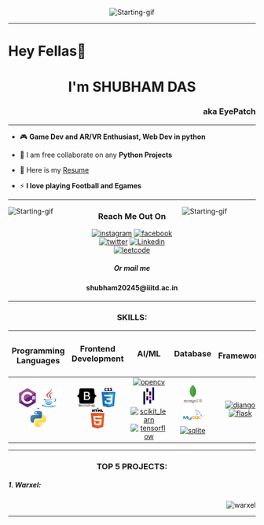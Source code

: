 <p align="center">
<img src="https://media.giphy.com/media/RbDKaczqWovIugyJmW/giphy.gif" alt="Starting-gif" width="1000" height="150"/>
</p>
<hr>
<h1 align="left">Hey Fellas👋</h1><h1 align="center"> I'm SHUBHAM DAS</h1><h3 align="right">aka EyePatch</h3>

<hr>

- 🎮 **Game Dev and AR/VR Enthusiast, Web Dev in python**

- 👯 I am free collaborate on any **Python Projects**

- 📄 Here is my [Resume](https://drive.google.com/file/d/1jS5ScUFCx8KZWGFT3pBP2NQsKe5Vvs5K/view?usp=sharing)

- ⚡ **I love playing Football and Egames**

<hr>

<img src="https://media.giphy.com/media/3o7aDd4hAEcciOzcVW/giphy.gif" alt="Starting-gif" width="150" height="150" align="left"/>
<img src="https://media.giphy.com/media/3o7aDd4hAEcciOzcVW/giphy.gif" alt="Starting-gif" width="150" height="150" align="right"/>

<h3 align="center">Reach Me Out On</h3>

<p align="center"> 
    <a href="https://www.instagram.com/eyekidas/" target="_blank" rel="noreferrer"> <img src="https://media.giphy.com/media/QWpK88H1g9PtmtQly1/giphy.gif" alt="instagram" width="40" height="40"/></a>
    <a href="https://www.facebook.com/people/Shubham-Das/pfbid02wpPAuaT5Vm9gxoSELRV5whsd3Fqu7BAvs6Tz26UGkvFWxP7s6eE94RoZ47MTvvSXl/" target="_blank" rel="noreferrer"> <img src="https://media.giphy.com/media/pejyg6fy1JpoQuLQQp/giphy.gif" alt="facebook" width="40" height="40"/></a>
    <a href="https://twitter.com/EyePatch013" target="_blank" rel="noreferrer"> <img src="https://media.giphy.com/media/H508mck9ufO9q6z76O/giphy.gif" alt="twitter" width="40" height="40"/></a>
    <a href="https://www.linkedin.com/in/shubham-das-0036a2206/" target="_blank" rel="noreferrer"> <img src="https://media.giphy.com/media/HQTYdpx1yhxWpugAi2/giphy.gif" alt="Linkedin" width="40" height="40"/></a>
    <a href="https://leetcode.com/shubham20245/" target="_blank" rel="noreferrer"> <img src="https://upload.wikimedia.org/wikipedia/commons/1/19/LeetCode_logo_black.png" alt="leetcode" width="40" height="40"/> </a>
    <h5 align="center">Or mail me</h5>
    <h4 align="center" color="blue">shubham20245@iiitd.ac.in</h4></a>
</p>

<hr>

<h3 align="center">SKILLS:</h3>


| <h3>Programming Languages</h3> | <h3>Frontend Development<h3> | <h3>AI/ML<h3> |<h3>Database<h3> | <h3>Framework</h3> | <h3>Softwares<h3> | <h3>Game Engines<h3> |<h3>Other<h3> |
| :----------------------------: | :--------------------------: | :-----------: | :-------------: | :-----: | :---: | :---: | :---: |
| <a href="https://www.w3schools.com/cs/" target="_blank" rel="noreferrer"> <img src="https://raw.githubusercontent.com/devicons/devicon/master/icons/csharp/csharp-original.svg" alt="csharp" width="40" height="40"/> </a><a href="https://www.java.com" target="_blank" rel="noreferrer"> <img src="https://raw.githubusercontent.com/devicons/devicon/master/icons/java/java-original.svg" alt="java" width="40" height="40"/> </a> <a href="https://www.python.org" target="_blank" rel="noreferrer"> <img src="https://raw.githubusercontent.com/devicons/devicon/master/icons/python/python-original.svg" alt="python" width="40" height="40"/> </a>   | <a href="https://getbootstrap.com" target="_blank" rel="noreferrer"> <img src="https://raw.githubusercontent.com/devicons/devicon/master/icons/bootstrap/bootstrap-plain-wordmark.svg" alt="bootstrap" width="40" height="40"/> </a><a href="https://www.w3schools.com/css/" target="_blank" rel="noreferrer"> <img src="https://raw.githubusercontent.com/devicons/devicon/master/icons/css3/css3-original-wordmark.svg" alt="css3" width="40" height="40"/> </a> <a href="https://www.w3.org/html/" target="_blank" rel="noreferrer"> <img src="https://raw.githubusercontent.com/devicons/devicon/master/icons/html5/html5-original-wordmark.svg" alt="html5" width="40" height="40"/> </a>     | <a href="https://opencv.org/" target="_blank" rel="noreferrer"> <img src="https://www.vectorlogo.zone/logos/opencv/opencv-icon.svg" alt="opencv" width="40" height="40"/> </a> <a href="https://pandas.pydata.org/" target="_blank" rel="noreferrer"> <img src="https://raw.githubusercontent.com/devicons/devicon/2ae2a900d2f041da66e950e4d48052658d850630/icons/pandas/pandas-original.svg" alt="pandas" width="40" height="40"/> </a><a href="https://scikit-learn.org/" target="_blank" rel="noreferrer"> <img src="https://upload.wikimedia.org/wikipedia/commons/0/05/Scikit_learn_logo_small.svg" alt="scikit_learn" width="40" height="40"/> </a> <a href="https://www.tensorflow.org" target="_blank" rel="noreferrer"> <img src="https://www.vectorlogo.zone/logos/tensorflow/tensorflow-icon.svg" alt="tensorflow" width="40" height="40"/> </a>    | <a href="https://www.mongodb.com/" target="_blank" rel="noreferrer"> <img src="https://raw.githubusercontent.com/devicons/devicon/master/icons/mongodb/mongodb-original-wordmark.svg" alt="mongodb" width="40" height="40"/> </a> <a href="https://www.mysql.com/" target="_blank" rel="noreferrer"> <img src="https://raw.githubusercontent.com/devicons/devicon/master/icons/mysql/mysql-original-wordmark.svg" alt="mysql" width="40" height="40"/> </a> <a href="https://www.sqlite.org/" target="_blank" rel="noreferrer"> <img src="https://www.vectorlogo.zone/logos/sqlite/sqlite-icon.svg" alt="sqlite" width="40" height="40"/> </a>  | <a href="https://www.djangoproject.com/" target="_blank" rel="noreferrer"> <img src="https://cdn.worldvectorlogo.com/logos/django.svg" alt="django" width="40" height="40"/> </a> <a href="https://flask.palletsprojects.com/" target="_blank" rel="noreferrer"> <img src="https://www.vectorlogo.zone/logos/pocoo_flask/pocoo_flask-icon.svg" alt="flask" width="40" height="40"/> </a>  | <a href="https://www.figma.com/" target="_blank" rel="noreferrer"> <img src="https://www.vectorlogo.zone/logos/figma/figma-icon.svg" alt="figma" width="40" height="40"/> </a> <a href="https://www.blender.org/" target="_blank" rel="noreferrer"> <img src="https://download.blender.org/branding/community/blender_community_badge_white.svg" alt="blender" width="40" height="40"/> </a> <a href="https://www.mathworks.com/" target="_blank" rel="noreferrer"> <img src="https://upload.wikimedia.org/wikipedia/commons/2/21/Matlab_Logo.png" alt="matlab" width="40" height="40"/> </a> <a href="https://www.blender.org/" target="_blank" rel="noreferrer"> <img src="https://download.blender.org/branding/community/blender_community_badge_white.svg" alt="blender" width="40" height="40"/> </a> <a href="https://www.analog.com/en/design-center/design-tools-and-calculators/ltspice-simulator.html" target="_blank" rel="noreferrer"> <img src="https://djtnrpkvps28m.cloudfront.net/uploads/2020/11/LTSpice-logo.jpg" alt="LTSpice" width="40" height="40"/> </a> <a href="https://code.visualstudio.com" target="_blank" rel="noreferrer"> <img src="https://img.icons8.com/?size=512&id=9OGIyU8hrxW5&format=png" alt="Vscode" width="40" height="40"/> </a>   | <a href="https://unity.com/" target="_blank" rel="noreferrer"> <img src="https://www.vectorlogo.zone/logos/unity3d/unity3d-icon.svg" alt="unity" width="40" height="40"/> </a> <a href="https://unrealengine.com/" target="_blank" rel="noreferrer"> <img src="https://raw.githubusercontent.com/kenangundogan/fontisto/036b7eca71aab1bef8e6a0518f7329f13ed62f6b/icons/svg/brand/unreal-engine.svg" alt="unreal" width="40" height="40"/> </a>  | <a href="https://www.arduino.cc/" target="_blank" rel="noreferrer"> <img src="https://cdn.worldvectorlogo.com/logos/arduino-1.svg" alt="arduino" width="40" height="40"/> </a> <a href="https://git-scm.com/" target="_blank" rel="noreferrer"> <img src="https://www.vectorlogo.zone/logos/git-scm/git-scm-icon.svg" alt="git" width="40" height="40"/> </a> <a href="https://www.linux.org/" target="_blank" rel="noreferrer"> <img src="https://raw.githubusercontent.com/devicons/devicon/master/icons/linux/linux-original.svg" alt="linux" width="40" height="40"/> </a>  |


<hr>
<h3 align="center">TOP 5 PROJECTS:</h3>

<h5 align="left">1. Warxel:</h5>
<p align="right">
<img src="Warxel.gif" alt="warxel" width="400" height="200"/>
</p>

<hr>

<!-- <h3 align="center">Support:</h3>

<p><img align="right" src="https://github-readme-stats.vercel.app/api/top-langs?username=shubhamdas13&show_icons=true&locale=en&layout=compact" alt="shubhamdas13" /></p>
<p><img align="left" src="https://github-readme-stats.vercel.app/api?username=ShubhamDas13&show_icons=true&hide=contribs,prs&cache_seconds=86400&theme=transparent" alt="shubhamdas13" /></p> -->
